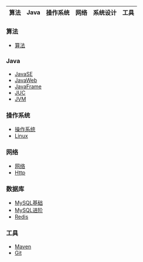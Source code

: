 | 算法 | Java | 操作系统 | 网络 | 系统设计 | 工具 |
| --- | --- | --- | --- | --- | --- |

### 算法

* [算法](https://gitee.com/WananRd/cs-study/blob/master/notes/Algorithms/Algorithm.md)
### Java
* [JavaSE](https://gitee.com/WananRd/cs-study/blob/master/notes/Java/JavaSE.md)
* [JavaWeb](https://gitee.com/WananRd/cs-study/blob/master/notes/Java/JavaWeb.md)
* [JavaFrame](https://gitee.com/WananRd/cs-study/blob/master/notes/Java/JavaFrame.md)
* [JUC](https://gitee.com/WananRd/cs-study/blob/master/notes/Java/JUC.md)
* [JVM](https://gitee.com/WananRd/cs-study/blob/master/notes/Java/JVM.md)

### 操作系统
* [操作系统](https://gitee.com/WananRd/cs-study/blob/master/notes/OS/os.md)
* [Linux](https://gitee.com/WananRd/cs-study/blob/master/notes/OS/Linux.md)

### 网络
* [网络](https://gitee.com/WananRd/cs-study/blob/master/notes/netWork/Newwork.md)
* [Http](https://gitee.com/WananRd/cs-study/blob/master/notes/netWork/Http.md)

### 数据库

* [MySQL基础](https://gitee.com/WananRd/cs-study/blob/master/notes/Database/MySQLBase.md)
* [MySQL进阶](https://gitee.com/WananRd/cs-study/blob/master/notes/Database/MySQL.md)
* [Redis](https://gitee.com/WananRd/cs-study/blob/master/notes/Database/Redis.md)

### 工具

* [Maven](https://gitee.com/WananRd/cs-study/blob/master/notes/Tools/Maven.md)
* [Git](https://gitee.com/WananRd/cs-study/blob/master/notes/Tools/Git.md)